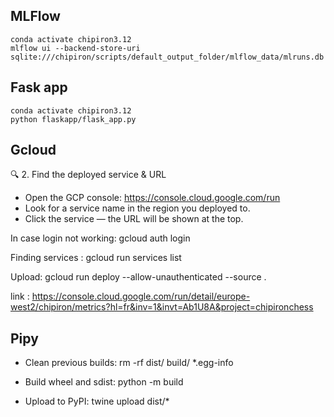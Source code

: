 


## MLFlow
```
conda activate chipiron3.12
mlflow ui --backend-store-uri sqlite:///chipiron/scripts/default_output_folder/mlflow_data/mlruns.db
```

## Fask app
```
conda activate chipiron3.12
python flaskapp/flask_app.py
```

## Gcloud
🔍 2. Find the deployed service & URL
 - Open the GCP console: https://console.cloud.google.com/run
 - Look for a service name in the region you deployed to.
 - Click the service — the URL will be shown at the top.

In case login not working:
gcloud auth login

Finding services : gcloud run services list

Upload: gcloud run deploy   --allow-unauthenticated --source .

link : https://console.cloud.google.com/run/detail/europe-west2/chipiron/metrics?hl=fr&inv=1&invt=Ab1U8A&project=chipironchess


## Pipy

 - Clean previous builds:
rm -rf dist/ build/ *.egg-info

 - Build wheel and sdist:
python -m build

 - Upload to PyPI:
twine upload dist/*